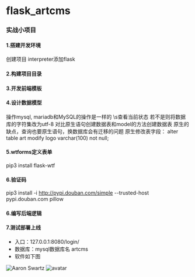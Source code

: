 # flask_artcms
### 实战小项目
#### 1.搭建开发环境
创建项目
interpreter添加flask
#### 2.构建项目目录
#### 3.开发前端模板
#### 4.设计数据模型
操作mysql, mariadb和MySQL的操作是一样的
\s查看当前状态
若不是则将数据库的字符集改为utf-8
对比原生语句创建数据表和model的方法创建数据表
原生的缺点，查询也要原生语句，换数据库会有迁移的问题
原生修改表字段：
alter table art modify logo varchar(100) not null;

#### 5.wtforms定义表单
pip3 install flask-wtf
#### 6.验证码
pip3 install -i http://pypi.douban.com/simple --trusted-host pypi.douban.com pillow
#### 6.编写后端逻辑
#### 7.测试部署上线
- 入口：127.0.0.1:8080/login/
- 数据库：mysql数据库名 artcms
- 软件如下图

![Aaron Swartz](https://github.com/beautiful523/flask_artcms/blob/master/1520502564892.jpg)
![avatar](/Users/admin/Documents/1520502564892.jpg)